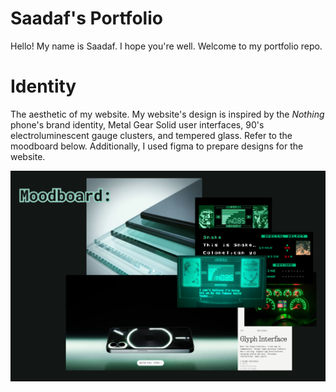# Saadaf's Portfolio

Hello! My name is Saadaf. I hope you're well. Welcome to my portfolio repo.
<br>
# Identity
The aesthetic of my website. My website's design is inspired by the _Nothing_ phone's brand identity, Metal Gear Solid user interfaces, 90's electroluminescent gauge clusters, and tempered glass. Refer to the moodboard below. Additionally, I used figma to prepare designs for the website.

![Moodboard](./assets/moodboard.png)
